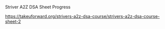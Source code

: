Striver A2Z DSA Sheet Progress

https://takeuforward.org/strivers-a2z-dsa-course/strivers-a2z-dsa-course-sheet-2
